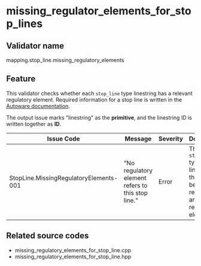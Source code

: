 # missing_regulator_elements_for_stop_lines

## Validator name

mapping.stop_line.missing_regulatory_elements

## Feature

This validator checks whether each `stop_line` type linestring has a relevant regulatory element.
Required information for a stop line is written in the [Autoware documentation](https://autowarefoundation.github.io/autoware-documentation/main/design/autoware-architecture/map/map-requirements/vector-map-requirements-overview/category_stop_line/#vm-02-02-stop-sign).

The output issue marks "linestring" as the **primitive**, and the linestring ID is written together as **ID**.

| Issue Code                             | Message                                           | Severity | Description                                                                                 | Approach                                                   |
| -------------------------------------- | ------------------------------------------------- | -------- | ------------------------------------------------------------------------------------------- | ---------------------------------------------------------- |
| StopLine.MissingRegulatoryElements-001 | "No regulatory element refers to this stop line." | Error    | There is a `stop_line` type linestring that hasn't been referred to any regulatory element. | Create a regulatory element that refers to this stop line. |

## Related source codes

- missing_regulatory_elements_for_stop_line.cpp
- missing_regulatory_elements_for_stop_line.hpp

